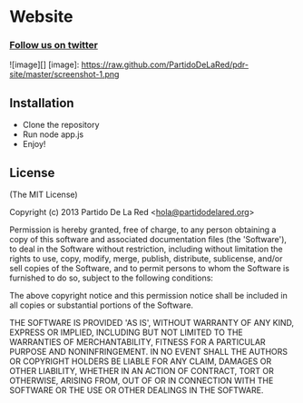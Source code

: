 Website
=======

### [Follow us on twitter](https://twitter.com/partidodelared)
 
 ![image][]
  [image]: https://raw.github.com/PartidoDeLaRed/pdr-site/master/screenshot-1.png

## Installation
* Clone the repository
* Run node app.js
* Enjoy!


## License 

(The MIT License)

Copyright (c) 2013 Partido De La Red &lt;hola@partidodelared.org&gt;

Permission is hereby granted, free of charge, to any person obtaining
a copy of this software and associated documentation files (the
'Software'), to deal in the Software without restriction, including
without limitation the rights to use, copy, modify, merge, publish,
distribute, sublicense, and/or sell copies of the Software, and to
permit persons to whom the Software is furnished to do so, subject to
the following conditions:

The above copyright notice and this permission notice shall be
included in all copies or substantial portions of the Software.

THE SOFTWARE IS PROVIDED 'AS IS', WITHOUT WARRANTY OF ANY KIND,
EXPRESS OR IMPLIED, INCLUDING BUT NOT LIMITED TO THE WARRANTIES OF
MERCHANTABILITY, FITNESS FOR A PARTICULAR PURPOSE AND NONINFRINGEMENT.
IN NO EVENT SHALL THE AUTHORS OR COPYRIGHT HOLDERS BE LIABLE FOR ANY
CLAIM, DAMAGES OR OTHER LIABILITY, WHETHER IN AN ACTION OF CONTRACT,
TORT OR OTHERWISE, ARISING FROM, OUT OF OR IN CONNECTION WITH THE
SOFTWARE OR THE USE OR OTHER DEALINGS IN THE SOFTWARE.  
